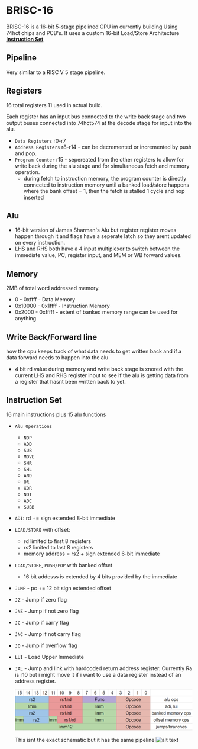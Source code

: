 # BRISC-16
BRISC-16 is a 16-bit 5-stage pipelined CPU im currently building Using 74hct chips and PCB's. It uses a custom 16-bit Load/Store Architecture **[Instruction Set](#instruction-set)**<br> 


## Pipeline
  Very similar to a RISC V 5 stage pipeline. 

## Registers
  16 total registers 11 used in actual build.  
  
  Each register has an input bus connected to the write back stage and two output buses connected into 74hct574 at the decode stage for input into the alu. 
  
  -  `Data Registers` r0-r7 
  -  `Address Registers` r8-r14 - can be decremented or incremented by push and pop. 
  -  `Program Counter` r15 - sepereated from the other registers to allow for write back during the alu stage and for simultaneous fetch and memory operation. 
      -  during fetch to instruction memory, the program counter is directly connected to instruction memory until a banked load/store happens where the bank offset = 1, then the fetch is stalled 1 cycle and nop inserted 

## Alu
  -  16-bit version of James Sharman's Alu but register register moves happen through it and flags have a seperate latch so they arent updated on every instruction.
  -  LHS and RHS both have a 4 input multiplexer to switch between the immediate value, PC, register input, and MEM or WB forward values. 

## Memory
  2MB of total word addressed memory.
  -  0 - 0xffff - Data Memory
  -  0x10000 - 0x1ffff - Instruction Memory
  -  0x2000 - 0xfffff - extent of banked memory range can be used for anything

## Write Back/Forward line
  how the cpu keeps track of what data needs to get written back and if a data forward needs to happen into the alu
  -  4 bit rd value during memory and write back stage is xnored with the current LHS and RHS register input to see if the alu is getting data from a register that hasnt been written back to yet. 
  
## Instruction Set
16 main instructions plus 15 alu functions 
- `Alu Operations`
  -  `NOP` 
  -  `ADD` 
  -  `SUB` 
  -  `MOVE` 
  -  `SHR`
  -  `SHL`
  -  `AND`
  -  `OR`
  -  `XOR`
  -  `NOT`
  -  `ADC`
  -  `SUBB`
-  `ADI`: rd += sign extended 8-bit immediate 
-  `LOAD/STORE` with offset:
   -  rd limited to first 8 registers
   -  rs2 limited to last 8 registers
   -  memory address = rs2 + sign extended 6-bit immediate
- `LOAD/STORE`, `PUSH/POP` with banked offset
  -  16 bit addesss is extended by 4 bits provided by the immediate
-  `JUMP` - pc += 12 bit sign extended offset
- `JZ` - Jump if zero flag
- `JNZ` - Jump if not zero flag
- `JC` - Jump if carry flag
- `JNC` - Jump if not carry flag
- `JO` - Jump if overflow flag
- `LUI` - Load Upper Immediate 
- `JAL` - Jump and link with hardcoded return address register. Currently Ra is r10 but i might move it if i want to use a data register instead of an address register.
  
  ![alt text](Stuff/InstructionFormat.png)


  This isnt the exact schematic but it has the same pipeline ![alt text](https://www.alrj.org/images/riscv/Pipeline_summary.png)
